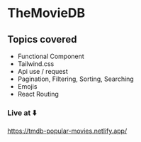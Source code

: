 # TheMovieDB

## Topics covered 

- Functional Component
- Tailwind.css 
- Api use / request
- Pagination, Filtering, Sorting, Searching
- Emojis
- React Routing

### Live at ⬇️

https://tmdb-popular-movies.netlify.app/
